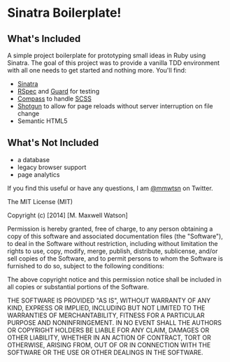 # Sinatra Boilerplate!

## What's Included

A simple project boilerplate for prototyping small ideas in Ruby using Sinatra. The goal of this project was to provide a vanilla TDD environment with all one needs to get started and nothing more. You'll find:

- [Sinatra](http://www.sinatrarb.com/)
- [RSpec](https://github.com/rspec/rspec) and [Guard](https://github.com/guard/guard) for testing
- [Compass](http://compass-style.org/) to handle [SCSS](http://sass-lang.com/)
- [Shotgun](https://github.com/rtomayko/shotgun) to allow for page reloads without server interruption on file change
- Semantic HTML5

## What's Not Included

- a database
- legacy browser support
- page analytics

If you find this useful or have any questions, I am [@mmwtsn](https://twitter.com/mmwtsn) on Twitter.

The MIT License (MIT)

Copyright (c) [2014] [M. Maxwell Watson]

Permission is hereby granted, free of charge, to any person obtaining a copy
of this software and associated documentation files (the "Software"), to deal
in the Software without restriction, including without limitation the rights
to use, copy, modify, merge, publish, distribute, sublicense, and/or sell
copies of the Software, and to permit persons to whom the Software is
furnished to do so, subject to the following conditions:

The above copyright notice and this permission notice shall be included in all
copies or substantial portions of the Software.

THE SOFTWARE IS PROVIDED "AS IS", WITHOUT WARRANTY OF ANY KIND, EXPRESS OR
IMPLIED, INCLUDING BUT NOT LIMITED TO THE WARRANTIES OF MERCHANTABILITY,
FITNESS FOR A PARTICULAR PURPOSE AND NONINFRINGEMENT. IN NO EVENT SHALL THE
AUTHORS OR COPYRIGHT HOLDERS BE LIABLE FOR ANY CLAIM, DAMAGES OR OTHER
LIABILITY, WHETHER IN AN ACTION OF CONTRACT, TORT OR OTHERWISE, ARISING FROM,
OUT OF OR IN CONNECTION WITH THE SOFTWARE OR THE USE OR OTHER DEALINGS IN THE
SOFTWARE.
